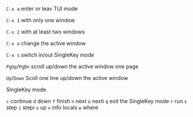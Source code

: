 `C-x a` enter or leav TUI mode

`C-x 1` with only one window

`C-x 2` with at least two windows

`C-x o` change the active window

`C-x s` switch in/out SingleKey mode

`PgUp`/`PgDn` scroll up/down the active window one page

`Up`/`Down` Scoll one line up/down the active window


SingleKey mode

`c` continue
`d` down
`f` finish
`n` next
`o` nexti
`q` exit the SingleKey mode
`r` run
`s` step
`i` stepi
`u` up
`v` info locals
`w` where
